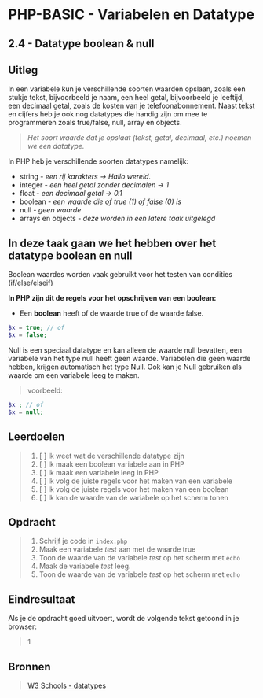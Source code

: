 # PHP-BASIC - Variabelen en Datatype

## 2.4 - Datatype boolean & null

## Uitleg

In een variabele kun je verschillende soorten waarden opslaan, zoals een stukje tekst, bijvoorbeeld je naam, een heel getal, bijvoorbeeld je leeftijd, een decimaal getal, zoals de kosten van je telefoonabonnement. Naast tekst en cijfers heb je ook nog datatypes die handig zijn om mee te programmeren zoals true/false, null, array en objects.

> _Het soort waarde dat je opslaat (tekst, getal, decimaal, etc.) noemen we een datatype._

In PHP heb je verschillende soorten datatypes namelijk:

- string - _een rij karakters -> Hallo wereld._
- integer - _een heel getal zonder decimalen -> 1_
- float - _een decimaal getal -> 0.1_
- boolean - _een waarde die of true (1) of false (0) is_
- null - _geen waarde_
- arrays en objects - _deze worden in een latere taak uitgelegd_

## In deze taak gaan we het hebben over het datatype boolean en null

Boolean waardes worden vaak gebruikt voor het testen van condities (if/else/elseif)

**In PHP zijn dit de regels voor het opschrijven van een boolean:**

- Een **boolean** heeft of de waarde true of de waarde false.

```php
$x = true; // of
$x = false;
```

Null is een speciaal datatype en kan alleen de waarde null bevatten, een variabele van het type null heeft geen waarde. Variabelen die geen waarde hebben, krijgen automatisch het type Null. Ook kan je Null gebruiken als waarde om een variabele leeg te maken.

> voorbeeld:

```php
$x ; // of
$x = null;
```

## Leerdoelen

> 1. [ ] Ik weet wat de verschillende datatype zijn
> 2. [ ] Ik maak een boolean variabele aan in PHP
> 3. [ ] Ik maak een variabele leeg in PHP
> 4. [ ] Ik volg de juiste regels voor het maken van een variabele
> 5. [ ] Ik volg de juiste regels voor het maken van een boolean
> 6. [ ] Ik kan de waarde van de variabele op het scherm tonen

## Opdracht

> 1. Schrijf je code in `index.php`
> 2. Maak een variabele _test_ aan met de waarde true
> 3. Toon de waarde van de variabele _test_ op het scherm met `echo`
> 4. Maak de variabele _test_ leeg.
> 5. Toon de waarde van de variabele _test_ op het scherm met `echo`

## Eindresultaat

Als je de opdracht goed uitvoert, wordt de volgende tekst getoond in je browser:

> 1

## Bronnen

> [W3 Schools - datatypes](https://www.w3schools.com/PHP/php_datatypes.asp)

<!--- ------------ DIT COMMENTAAR LATEN STAAN AUB ------------
------------------ ------------------------------ ------------
------------------ eagle ref:65877905
------------------ ------------------------------ ------------
------------------ DIT COMMENTAAR LATEN STAAN AUB -------- -->
